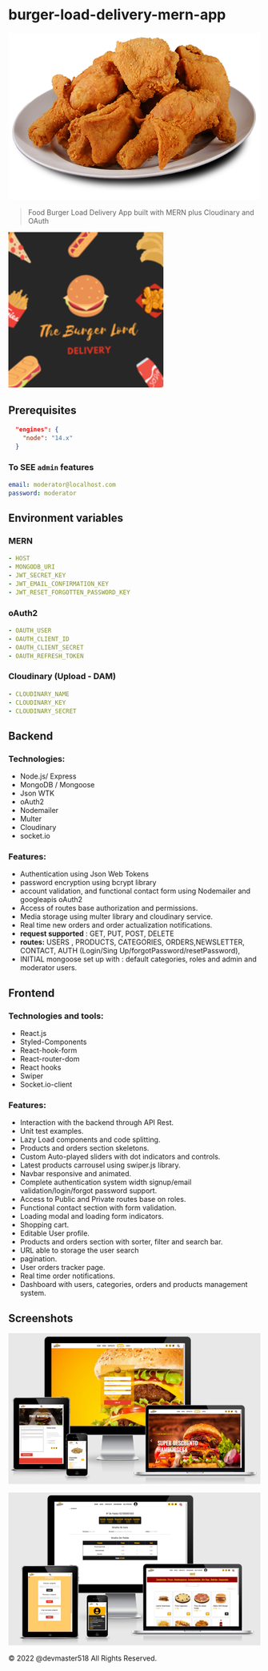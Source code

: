 # burger-load-delivery-mern-app

![KFC Burger](screenshots/kfc_burger.png)

> Food Burger Load Delivery App built with MERN plus Cloudinary and OAuth

![The Burger Lord Delivery](screenshots/ms-icon.png)

## Prerequisites

```json
  "engines": {
    "node": "14.x"
  }
```

### To SEE `admin` features

```yaml
email: moderator@localhost.com
password: moderator
```

## Environment variables

### MERN

```yaml
- HOST
- MONGODB_URI
- JWT_SECRET_KEY
- JWT_EMAIL_CONFIRMATION_KEY
- JWT_RESET_FORGOTTEN_PASSWORD_KEY
```

### oAuth2

```yaml
- OAUTH_USER
- OAUTH_CLIENT_ID
- OAUTH_CLIENT_SECRET
- OAUTH_REFRESH_TOKEN
```

### Cloudinary (Upload - DAM)

```yaml
- CLOUDINARY_NAME
- CLOUDINARY_KEY
- CLOUDINARY_SECRET
```

## Backend

### Technologies:

- Node.js/ Express
- MongoDB / Mongoose
- Json WTK
- oAuth2
- Nodemailer
- Multer
- Cloudinary
- socket.io

### Features:

- Authentication using Json Web Tokens
- password encryption using bcrypt library
- account validation, and functional contact form using Nodemailer and googleapis oAuth2
- Access of routes base authorization and permissions.
- Media storage using multer library and cloudinary service.
- Real time new orders and order actualization notifications.
- **request supported** : GET, PUT, POST, DELETE
- **routes:** USERS , PRODUCTS, CATEGORIES, ORDERS,NEWSLETTER, CONTACT, AUTH (Login/Sing Up/forgotPassword/resetPassword),
- INITIAL mongoose set up with : default categories, roles and admin and moderator users.

## Frontend

### Technologies and tools:

- React.js
- Styled-Components
- React-hook-form
- React-router-dom
- React hooks
- Swiper
- Socket.io-client

### Features:

- Interaction with the backend through API Rest.
- Unit test examples.
- Lazy Load components and code splitting.
- Products and orders section skeletons.
- Custom Auto-played sliders with dot indicators and controls.
- Latest products carrousel using swiper.js library.
- Navbar responsive and animated.
- Complete authentication system width signup/email validation/login/forgot password support.
- Access to Public and Private routes base on roles.
- Functional contact section with form validation.
- Loading modal and loading form indicators.
- Shopping cart.
- Editable User profile.
- Products and orders section with sorter, filter and search bar.
- URL able to storage the user search
- pagination.
- User orders tracker page.
- Real time order notifications.
- Dashboard with users, categories, orders and products management system.

## Screenshots

![Screenshot01](screenshots/screenshot_01.png)

![Screenshot02](screenshots/screenshot_02.png)

&copy; 2022 @devmaster518 All Rights Reserved.
